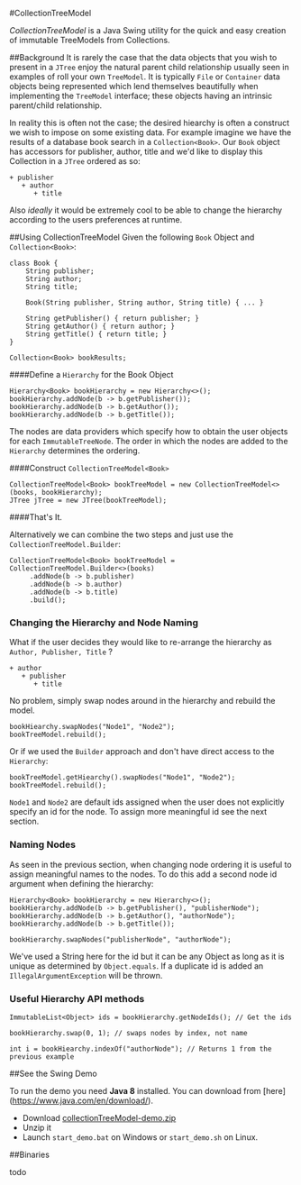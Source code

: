 #CollectionTreeModel


*CollectionTreeModel* is a Java Swing utility for the quick and easy creation of immutable
TreeModels from Collections.

##Background
It is rarely the case that the data objects that you wish to present in a `JTree` enjoy the natural parent child relationship usually seen in examples of roll your own `TreeModel`. It is typically `File` or `Container` data objects being represented which lend themselves beautifully when implementing the `TreeModel` interface; these objects having an intrinsic parent/child relationship.

In reality this is often not the case; the desired hiearchy is often a construct we wish to impose on some existing data.
For example imagine we have the results of a database book search in a `Collection<Book>`. Our `Book` object has accessors for publisher, author, title and we'd like to display this Collection in a `JTree` ordered as so:

    + publisher
       + author
          + title

Also *ideally* it would be extremely cool to be able to change the hierarchy according to the users preferences at runtime.

##Using CollectionTreeModel
Given the following `Book` Object and `Collection<Book>`:
```
class Book {
    String publisher;
    String author;
    String title;

    Book(String publisher, String author, String title) { ... }

    String getPublisher() { return publisher; }
    String getAuthor() { return author; }
    String getTitle() { return title; }
}

Collection<Book> bookResults;
```

####Define a `Hierarchy` for the Book Object

    Hierarchy<Book> bookHierarchy = new Hierarchy<>();
    bookHierarchy.addNode(b -> b.getPublisher());
    bookHierarchy.addNode(b -> b.getAuthor());
    bookHierarchy.addNode(b -> b.getTitle());

The nodes are data providers which specify how to obtain the user objects for each `ImmutableTreeNode`.
The order in which the nodes are added to the `Hierarchy` determines the ordering.

####Construct `CollectionTreeModel<Book>`

    CollectionTreeModel<Book> bookTreeModel = new CollectionTreeModel<>(books, bookHierarchy);
    JTree jTree = new JTree(bookTreeModel);

####That's It.

Alternatively we can combine the two steps and just use the `CollectionTreeModel.Builder`:

    CollectionTreeModel<Book> bookTreeModel = CollectionTreeModel.Builder<>(books)
         .addNode(b -> b.publisher)
         .addNode(b -> b.author)
         .addNode(b -> b.title)
         .build();

### Changing the Hierarchy and Node Naming

What if the user decides they would like to re-arrange the hierarchy as `Author, Publisher, Title` ?

    + author
       + publisher
          + title

No problem, simply swap nodes around in the hierarchy and rebuild the model.

	bookHiearchy.swapNodes("Node1", "Node2");
	bookTreeModel.rebuild();

Or if we used the `Builder` approach and don't have direct access to the `Hierarchy`:

	bookTreeModel.getHiearchy().swapNodes("Node1", "Node2");
	bookTreeModel.rebuild();


`Node1` and `Node2` are default ids assigned when
the user does not explicitly specify an id for the node. To assign more meaningful
id see the next section.

### Naming Nodes

As seen in the previous section, when changing node
ordering it is useful to assign meaningful names to
the nodes. To do this add a second node id argument when
defining the hierarchy:

    Hierarchy<Book> bookHierarchy = new Hierarchy<>();
    bookHierarchy.addNode(b -> b.getPublisher(), "publisherNode");
    bookHierarchy.addNode(b -> b.getAuthor(), "authorNode");
    bookHierarchy.addNode(b -> b.getTitle());

	bookHierarchy.swapNodes("publisherNode", "authorNode");

We've used a String here for the id but it can be any Object as long as it is unique as determined by `Object.equals`. If a duplicate id is added an `IllegalArgumentException` will be thrown.

### Useful Hierarchy API methods

    ImmutableList<Object> ids = bookHierarchy.getNodeIds(); // Get the ids

    bookHierarchy.swap(0, 1); // swaps nodes by index, not name

    int i = bookHiearchy.indexOf("authorNode"); // Returns 1 from the previous example

##See the Swing Demo

To run the demo you need **Java 8** installed. You can download from [here] (https://www.java.com/en/download/).

- Download [collectionTreeModel-demo.zip](https://github.com/mnrussell/collectionTreeModel/blob/master/collectionTreeModel-demo.zip?raw=true)
- Unzip it
- Launch `start_demo.bat` on Windows or `start_demo.sh` on Linux.

##Binaries

todo



